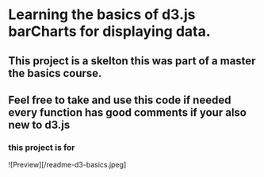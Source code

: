 # Learning the basics of d3.js barCharts for displaying data.

## This project is a skelton this was part of a master the basics course.

## Feel free to take and use this code if needed every function has good comments if your also new to d3.js

### this project is for 

 ![Preview][/readme-d3-basics.jpeg]
